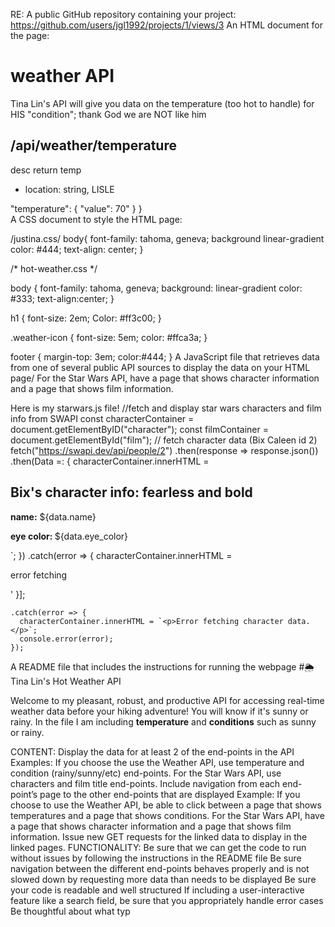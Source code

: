 RE:
A public GitHub repository containing your project: https://github.com/users/jgl1992/projects/1/views/3
An HTML document for the page: 
<!DOCTYPE html>
<html lang ="en">
<head>
<meta charset = UTF>
<title> weather API </title>
<style>
body {
font-family: arial
margin: 2em;
    }
.endpoint{
padding: 1 em;'
}
</style>
</head>
<body>
<h1> weather API </h1>
<p> Tina Lin's API will give you data on the temperature (too hot to handle) for HIS "condition"; thank God we are NOT like him </p>
<div class "endpoint">
<h2> /api/weather/temperature </h2>
<p> desc </strong> return temp </p>
    <ul> 
<li> location: string, LISLE </li>
    </ul>
"temperature": {
"value": 70"
  }
}</pre>
  </div>
</body>
</html>
A CSS document to style the HTML page:

/justina.css/
body{
font-family: tahoma, geneva;
background linear-gradient
color: #444;
text-align: center;
}

/* hot-weather.css */

body {
font-family: tahoma, geneva;
background: linear-gradient
color: #333;
text-align:center;
}
  
h1 {
font-size: 2em;
Color: #ff3c00;
}

.weather-icon {
font-size: 5em;
color: #ffca3a;
}

footer {
margin-top: 3em;
color:#444;
}
A JavaScript file that retrieves data from one of several public API sources to display the data on your HTML page/ 
For the Star Wars API, have a page that shows character information and a page that shows film information.

Here is my starwars.js file!
//fetch and display star wars characters and film info from SWAPI
const characterContainer = document.getElementByID("character");
const filmContainer = document.getElementById("film");
// fetch character data (Bix Caleen id 2)
fetch("https://swapi.dev/api/people/2")
.then(response => response.json())
.then(Data =: {
characterContainer.innerHTML =
<H2> Bix's character info: fearless and bold </h2>
<p><strong> name:</strong> ${data.name}</p>
<p><strong>eye color: </strong> ${data.eye_color}</p>
      `;
    })
.catch(error => {
characterContainer.innerHTML = <p> error fetching </p>'
}];

    .catch(error => {
      characterContainer.innerHTML = `<p>Error fetching character data.</p>`;
      console.error(error);
    });

 
A README file that includes the instructions for running the webpage
#🌦️ Tina Lin's Hot Weather API

Welcome to my pleasant, robust, and productive API for accessing real-time weather data before your hiking adventure! You will know if it's sunny or rainy.
In the file I am including **temperature** and **conditions** such as sunny or rainy. 



CONTENT:
Display the data for at least 2 of the end-points in the API
Examples: If you choose the use the Weather API, use temperature and condition (rainy/sunny/etc) end-points. For the Star Wars API, use characters and film title end-points.
Include navigation from each end-point’s page to the other end-points that are displayed
Example: If you choose to use the Weather API, be able to click between a page that shows temperatures and a page that shows conditions. For the Star Wars API, have a page that shows character information and a page that shows film information.
Issue new GET requests for the linked data to display in the linked pages.
FUNCTIONALITY:
Be sure that we can get the code to run without issues by following the instructions in the README file
Be sure navigation between the different end-points behaves properly and is not slowed down by requesting more data than needs to be displayed
Be sure your code is readable and well structured
If including a user-interactive feature like a search field, be sure that you appropriately handle error cases
Be thoughtful about what typ
